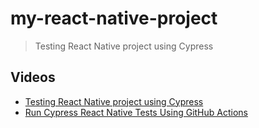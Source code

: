# my-react-native-project
> Testing React Native project using Cypress


## Videos

- [Testing React Native project using Cypress](https://youtu.be/m0dAL83rnRc)
- [Run Cypress React Native Tests Using GitHub Actions](https://youtu.be/nZnnqX6nMdI)
